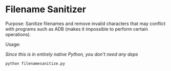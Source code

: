 # Filename Sanitizer

Purpose: Sanitize filenames and remove invalid characters that may conflict with programs such as ADB (makes it impossible to perform certain operations).

Usage:

*Since this is in entirely native Python, you don't need any deps*

`python filenamesanitize.py`

